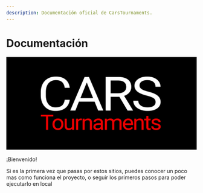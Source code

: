 ```yaml
---
description: Documentación oficial de CarsTournaments.
---
```


# Documentación

<div align="center">
  <img src="images/banner.png" />
</div>

¡Bienvenido!

Si es la primera vez que pasas por estos sitios, puedes conocer un poco mas como funciona el proyecto, o seguir los primeros pasos para poder ejecutarlo en local
